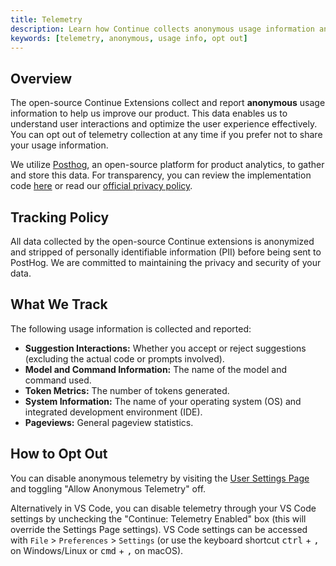 ```yaml
---
title: Telemetry
description: Learn how Continue collects anonymous usage information and how you can opt out.
keywords: [telemetry, anonymous, usage info, opt out]
---
```


## Overview

The open-source Continue Extensions collect and report **anonymous** usage information to help us improve our product. This data enables us to understand user interactions and optimize the user experience effectively. You can opt out of telemetry collection at any time if you prefer not to share your usage information.

We utilize [Posthog](https://posthog.com/), an open-source platform for product analytics, to gather and store this data. For transparency, you can review the implementation code [here](https://github.com/noiragentdev/noiragent/blob/main/gui/src/hooks/CustomPostHogProvider.tsx) or read our [official privacy policy](https://noiragent.dev/privacy).

## Tracking Policy

All data collected by the open-source Continue extensions is anonymized and stripped of personally identifiable information (PII) before being sent to PostHog. We are committed to maintaining the privacy and security of your data.

## What We Track

The following usage information is collected and reported:

- **Suggestion Interactions:** Whether you accept or reject suggestions (excluding the actual code or prompts involved).
- **Model and Command Information:** The name of the model and command used.
- **Token Metrics:** The number of tokens generated.
- **System Information:** The name of your operating system (OS) and integrated development environment (IDE).
- **Pageviews:** General pageview statistics.

## How to Opt Out

You can disable anonymous telemetry by visiting the [User Settings Page](./customize/deep-dives/settings.md) and toggling "Allow Anonymous Telemetry" off.

Alternatively in VS Code, you can disable telemetry through your VS Code settings by unchecking the "Continue: Telemetry Enabled" box (this will override the Settings Page settings). VS Code settings can be accessed with `File` > `Preferences` > `Settings` (or use the keyboard shortcut <kbd>ctrl</kbd> + <kbd>,</kbd> on Windows/Linux or <kbd>cmd</kbd> + <kbd>,</kbd> on macOS).
